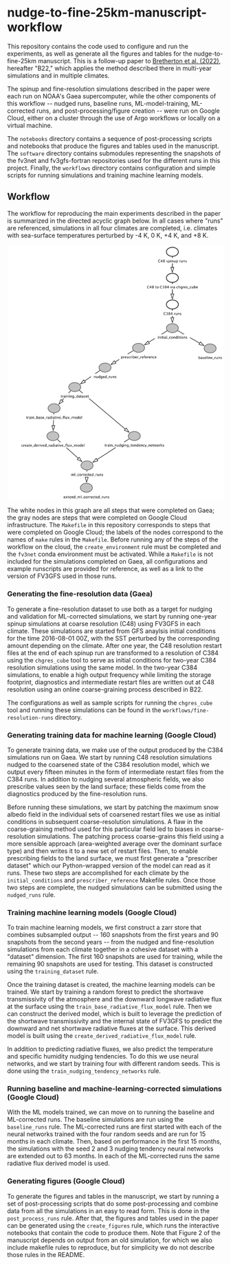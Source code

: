 # nudge-to-fine-25km-manuscript-workflow

This repository contains the code used to configure and run the experiments, as
well as generate all the figures and tables for the nudge-to-fine-25km
manuscript.  This is a follow-up paper to [Bretherton et al.
(2022)](https://agupubs.onlinelibrary.wiley.com/doi/10.1029/2021MS002794),
hereafter "B22," which applies the method described there in multi-year
simulations and in multiple climates.

The spinup and fine-resolution simulations described in the paper were each run
on NOAA's Gaea supercomputer, while the other components of this workflow --
nudged runs, baseline runs, ML-model-training, ML-corrected runs, and
post-processing/figure creation -- were run on Google Cloud, either on a cluster
through the use of Argo workflows or locally on a virtual machine.  

The `notebooks` directory contains a sequence of post-processing scripts and
notebooks that produce the figures and tables used in the manuscript.  The
`software` directory contains submodules representing the snapshots of the
fv3net and fv3gfs-fortran repositories used for the different runs in this
project.  Finally, the `workflows` directory contains configuration and simple
scripts for running simulations and training machine learning models.

## Workflow

The workflow for reproducing the main experiments described in the paper is
summarized in the directed acyclic graph below.  In all cases where "runs" are
referenced, simulations in all four climates are completed, i.e. climates with
sea-surface temperatures perturbed by -4 K, 0 K, +4 K, and +8 K.

![](dag.png)

The white nodes in this graph are all steps that were completed on Gaea; the
gray nodes are steps that were completed on Google Cloud infrastructure.  The
`Makefile` in this repository corresponds to steps that were completed on Google
Cloud; the labels of the nodes correspond to the names of `make` rules in the
`Makefile`.  Before running any of the steps of the workflow on the cloud, the
`create_environment` rule must be completed and the `fv3net` conda environment
must be activated.  While a `Makefile` is not included for the simulations
completed on Gaea, all configurations and example runscripts are provided for
reference, as well as a link to the version of FV3GFS used in those runs.

### Generating the fine-resolution data (Gaea)

To generate a fine-resolution dataset to use both as a target for nudging and
validation for ML-corrected simulations, we start by running one-year spinup
simulations at coarse resolution (C48) using FV3GFS in each climate.  These
simulations are started from GFS anaylsis initial conditions for the time
2016-08-01 00Z, with the SST perturbed by the corresponding amount depending on
the climate.  After one year, the C48 resolution restart files at the end of
each spinup run are transformed to a resolution of C384 using the `chgres_cube`
tool to serve as initial conditions for two-year C384 resolution simulations
using the same model.  In the two-year C384 simulations, to enable a high output
frequency while limiting the storage footprint, diagnostics and intermediate
restart files are written out at C48 resolution using an online coarse-graining
process described in B22.

The configurations as well as sample scripts for running
the `chgres_cube` tool and running these simulations can be found in the
`workflows/fine-resolution-runs` directory.  

### Generating training data for machine learning (Google Cloud)

To generate training data, we make use of the output produced by the C384
simulations run on Gaea.  We start by running C48 resolution simulations nudged
to the coarsened state of the C384 resolution model, which we output every
fifteen minutes in the form of intermediate restart files from the C384 runs. In
addition to nudging several atmospheric fields, we also prescribe values seen by
the land surface; these fields come from the diagnostics produced by the
fine-resolution runs.

Before running these simulations, we start by patching the maximum snow albedo
field in the individual sets of coarsened restart files we use as initial
conditions in subsequent coarse-resolution simulations.  A flaw in the
coarse-graining method used for this particular field led to biases in
coarse-resolution simulations.  The patching process coarse-grains this field
using a more sensible approach (area-weighted average over the dominant surface
type) and then writes it to a new set of restart files.  Then, to enable
prescribing fields to the land surface, we must first generate a "prescriber
dataset" which our Python-wrapped version of the model can read as it runs.
These two steps are accomplished for each climate by the `initial_conditions`
and `prescriber_reference` Makefile rules.  Once those two steps are complete,
the nudged simulations can be submitted using the `nudged_runs` rule.

### Training machine learning models (Google Cloud)

To train machine learning models, we first construct a zarr store that combines
subsampled output -- 160 snapshots from the first years and 90 snapshots from
the second years -- from the nudged and fine-resolution simulations from each
climate together in a cohesive dataset with a "dataset" dimension.  The first
160 snapshots are used for training, while the remaining 90 snapshots are used
for testing.  This dataset is constructed using the `training_dataset` rule.  

Once the training dataset is created, the machine learning models can be
trained.  We start by training a random forest to predict the shortwave
transmissivity of the atmosphere and the downward longwave radiative flux at the
surface using the `train_base_radiative_flux_model` rule.  Then we can construct
the derived model, which is built to leverage the prediction of the shortwave
transmissivity and the internal state of FV3GFS to predict the downward and net
shortwave radiative fluxes at the surface.  This derived model is built using
the `create_derived_radiative_flux_model` rule.

In addition to predicting radiative fluxes, we also predict the temperature and
specific humidity nudging tendencies.  To do this we use neural networks, and we
start by training four with different random seeds.  This is done using the
`train_nudging_tendency_networks` rule.

### Running baseline and machine-learning-corrected simulations (Google Cloud)

With the ML models trained, we can move on to running the baseline and
ML-corrected runs.  The baseline simulations are run using the `baseline_runs`
rule.  The ML-corrected runs are first started with each of the neural networks
trained with the four random seeds and are run for 15 months in each climate.
Then, based on performance in the first 15 months, the simulations with the seed
2 and 3 nudging tendency neural networks are extended out to 63 months.  In each
of the ML-corrected runs the same radiative flux derived model is used.

### Generating figures (Google Cloud)

To generate the figures and tables in the manuscript, we start by running a set
of post-processing scripts that do some post-processing and combine data from
all the simulations in an easy to read form.  This is done in the
`post_process_runs` rule.  After that, the figures and tables used in the paper
can be generated using the `create_figures` rule, which runs the interactive
notebooks that contain the code to produce them.  Note that Figure 2 of the
manuscript depends on output from an old simulation, for which we also include
makefile rules to reproduce, but for simplicity we do not describe those rules
in the README.

